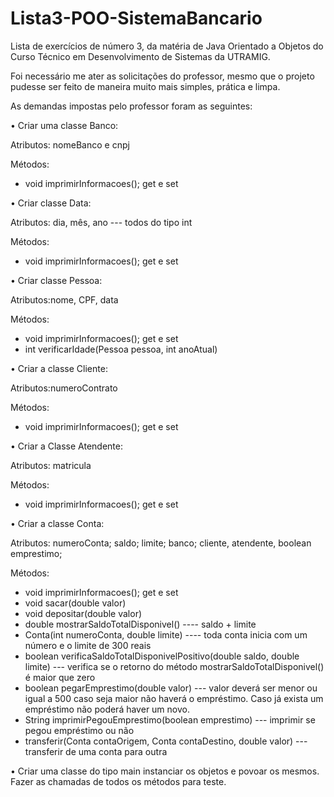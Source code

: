 # Lista3-POO-SistemaBancario

Lista de exercícios de número 3, da matéria de Java Orientado a Objetos do Curso Técnico em Desenvolvimento de Sistemas da UTRAMIG.

Foi necessário me ater as solicitações do professor, mesmo que o projeto pudesse ser feito de maneira muito mais simples, prática e limpa.

As demandas impostas pelo professor foram as seguintes:

• Criar uma classe Banco:

Atributos: nomeBanco e cnpj

Métodos: 
- void imprimirInformacoes();  get e set

• Criar classe Data:

Atributos: dia, mês, ano --- todos do tipo int

Métodos: 
- void imprimirInformacoes();  get e set

• Criar classe Pessoa:

Atributos:nome, CPF, data

Métodos: 
- void imprimirInformacoes();  get e set
- int verificarIdade(Pessoa pessoa, int anoAtual) 

• Criar a classe Cliente:

Atributos:numeroContrato

Métodos: 
- void imprimirInformacoes();  get e set

• Criar a Classe Atendente:

Atributos: matricula

Métodos: 
- void imprimirInformacoes();  get e set

• Criar a classe Conta:

Atributos: numeroConta; saldo; limite; banco; cliente, atendente,  boolean emprestimo;

Métodos: 
- void imprimirInformacoes();  get e set
- void sacar(double valor)
- void depositar(double valor)
- double mostrarSaldoTotalDisponivel() ---- saldo + limite
- Conta(int numeroConta, double limite) ---- toda conta inicia com um número e o limite de 300 reais
- boolean verificaSaldoTotalDisponivelPositivo(double saldo, double limite) --- verifica se o retorno do método  mostrarSaldoTotalDisponivel() é maior que zero
- boolean pegarEmprestimo(double valor) --- valor deverá ser menor ou igual a 500 caso seja maior não haverá o empréstimo. Caso já exista um empréstimo não poderá haver um novo.
- String imprimirPegouEmprestimo(boolean emprestimo) --- imprimir se pegou empréstimo ou não
- transferir(Conta contaOrigem, Conta contaDestino, double valor) --- transferir de uma conta para outra

• Criar uma classe do tipo main instanciar os objetos e povoar os mesmos.
Fazer as chamadas de todos os métodos para teste. 
